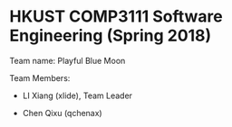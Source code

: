 # HKUST COMP3111 Software Engineering (Spring 2018)

Team name: Playful Blue Moon

Team Members: 

- LI Xiang (xlide), Team Leader

- Chen Qixu (qchenax)